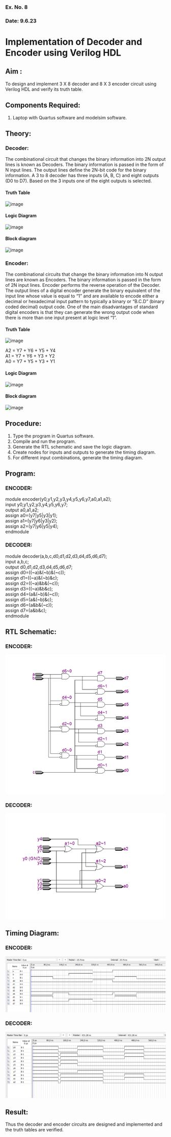 ### Ex. No. 8
### Date: 9.6.23
# Implementation of Decoder and Encoder using Verilog HDL
## Aim :
To design and implement 3 X 8 decoder and 8 X 3 encoder circuit using Verilog HDL and verify its truth table.
## Components Required:
1.	Laptop with Quartus software and modelsim software.
## Theory:
### Decoder:
The combinational circuit that changes the binary information into 2N output lines is known as Decoders. The binary information is passed in the form of N input lines. The output lines define the 2N-bit code for the binary information.  A 3 to 8 decoder has three inputs (A, B, C) and eight outputs (D0 to D7). Based on the 3 inputs one of the eight outputs is selected.
#### Truth Table
 ![image](https://github.com/rvinifa/encoder-decoder/assets/133735746/2257bde8-88cc-4265-a125-acf6e1fc6db2)

#### Logic Diagram
 ![image](https://github.com/rvinifa/encoder-decoder/assets/133735746/07fde8c3-e974-4f35-b64e-9dac9ae58d83)

#### Block diagram
 ![image](https://github.com/rvinifa/encoder-decoder/assets/133735746/f5e8e12f-cd85-4445-b89d-15584766c1ea)

### Encoder:
The combinational circuits that change the binary information into N output lines are known as Encoders. The binary information is passed in the form of 2N input lines. Encoder performs the reverse operation of the Decoder. The output lines of a digital encoder generate the binary equivalent of the input line whose value is equal to “1” and are available to encode either a decimal or hexadecimal input pattern to typically a binary or “B.C.D” (binary coded decimal) output code. One of the main disadvantages of standard digital encoders is that they can generate the wrong output code when there is more than one input present at logic level “1”.
#### Truth Table
 ![image](https://github.com/rvinifa/encoder-decoder/assets/133735746/c28cf092-f133-4204-8053-8f3284176aec)

A2 = Y7 + Y6 + Y5 + Y4 <br>
A1 = Y7 + Y6 + Y3 + Y2 <br>
A0 = Y7 + Y5 + Y3 + Y1 <br>
#### Logic Diagram
 ![image](https://github.com/rvinifa/encoder-decoder/assets/133735746/1d98c529-816c-48c0-819f-9a3d27265a6b)
#### Block diagram
 ![image](https://github.com/rvinifa/encoder-decoder/assets/133735746/29c3ce25-5337-4f2c-ae30-6ebfbd9ed67a)
## Procedure:
1.	Type the program in Quartus software.
2.	Compile and run the program.
3.	Generate the RTL schematic and save the logic diagram.
4.	Create nodes for inputs and outputs to generate the timing diagram.
5.	For different input combinations, generate the timing diagram.
## Program:
### ENCODER:
module encoder(y0,y1,y2,y3,y4,y5,y6,y7,a0,a1,a2);<br>
input y0,y1,y2,y3,y4,y5,y6,y7;<br>
output a0,a1,a2;<br>
assign a0=(y7|y5|y3|y1);<br>
assign a1=(y7|y6|y3|y2);<br>
assign a2=(y7|y6|y5|y4);<br>
endmodule<br>
### DECODER:
module decoder(a,b,c,d0,d1,d2,d3,d4,d5,d6,d7);<br>
input a,b,c;<br>
output d0,d1,d2,d3,d4,d5,d6,d7;<br>
assign d0=((~a)&(~b)&(~c));<br>
assign d1=((~a)&(~b)&c);<br>
assign d2=((~a)&b&(~c));<br>
assign d3=((~a)&b&c);<br>
assign d4=(a&(~b)&(~c));<br>
assign d5=(a&(~b)&c);<br>
assign d6=(a&b&(~c));<br>
assign d7=(a&b&c);<br>
endmodule<br>
## RTL Schematic:
### ENCODER:<br>
![ENCODER](1.png)<br>
### DECODER:<br>
![DECODER](2.png)<br>
## Timing Diagram:
### ENCODER:<br>
![ENCODER](3.png)<br>
### DECODER:<br>
![DECODER](4.png)<br>
## Result:
Thus the decoder and encoder circuits are designed and implemented and the truth tables are verified.
